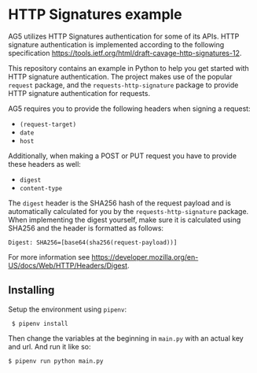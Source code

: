 # HTTP Signatures example

AG5 utilizes HTTP Signatures authentication for some of its APIs. HTTP signature authentication is implemented according to the following specification https://tools.ietf.org/html/draft-cavage-http-signatures-12.

This repository contains an example in Python to help you get started with HTTP signature authentication. The project makes use of the popular `request` package, and the `requests-http-signature` package to provide HTTP signature authentication for requests.

AG5 requires you to provide the following headers when signing a request:
  * `(request-target)`
  * `date`
  * `host`

Additionally, when making a POST or PUT request you have to provide these headers as well:
  * `digest`
  * `content-type`

The `digest` header is the SHA256 hash of the request payload and is automatically calculated for you by the `requests-http-signature` package. When implementing the digest yourself, make sure it is calculated using SHA256 and the header is formatted as follows:

```
Digest: SHA256=[base64(sha256(request-payload))]
```

For more information see https://developer.mozilla.org/en-US/docs/Web/HTTP/Headers/Digest.

## Installing
 
Setup the environment using `pipenv`:
 
```
 $ pipenv install
```
 
Then change the variables at the beginning in `main.py` with an actual key and url. And run it like so:
 
```
$ pipenv run python main.py
```
